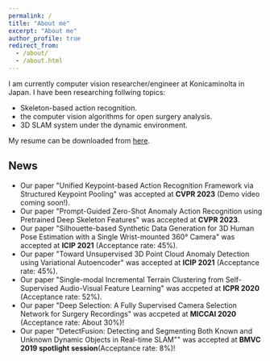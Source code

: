 ```yaml
---
permalink: /
title: "About me"
excerpt: "About me"
author_profile: true
redirect_from: 
  - /about/
  - /about.html
---
```


I am currently computer vision researcher/engineer at Konicaminolta in Japan.
I have been researching follwing topics:
- Skeleton-based action recognition.
- the computer vision algorithms for open surgery analysis.
- 3D SLAM system under the dynamic environment.

My resume can be downloaded from [here](./resume.pdf).

## News
- Our paper "Unified Keypoint-based Action Recognition Framework via Structured Keypoint Pooling" was accepted at <b>CVPR 2023</b> (Demo video coming soon!).
- Our paper "Prompt-Guided Zero-Shot Anomaly Action Recognition using Pretrained Deep Skeleton Features" was accepted at <b>CVPR 2023</b>.
- Our paper "Silhouette-based Synthetic Data Generation for 3D Human Pose Estimation with a Single Wrist-mounted 360° Camera" was accepted at <b>ICIP 2021</b> (Acceptance rate: 45%).
- Our paper "Toward Unsupervised 3D Point Cloud Anomaly Detection using Variational Autoencoder" was accepted at <b>ICIP 2021</b>  (Acceptance rate: 45%).
- Our paper "Single-modal Incremental Terrain Clustering from Self-Supervised Audio-Visual Feature Learning" was accpeted at <b>ICPR 2020</b> (Acceptance rate: 52%).
- Our paper "Deep Selection: A Fully Supervised Camera Selection Network for Surgery Recordings" was accpeted at <b>MICCAI 2020</b> (Acceptance rate: About 30%)!
- Our paper "DetectFusion: Detecting and Segmenting Both Known and Unknown Dynamic Objects in Real-time SLAM"" was accepted at <b>BMVC 2019 spotlight session</b>(Acceptance rate: 8%)!

